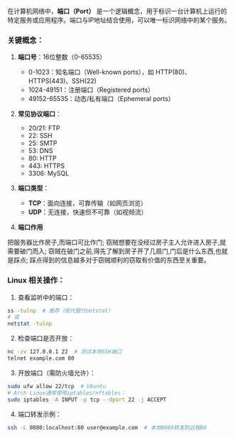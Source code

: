在计算机网络中，**端口（Port）** 是一个逻辑概念，用于标识一台计算机上运行的特定服务或应用程序。端口与IP地址结合使用，可以唯一标识网络中的某个服务。

### 关键概念：
1. **端口号**：16位整数（0-65535）
   - 0-1023：知名端口（Well-known ports），如 HTTP(80)、HTTPS(443)、SSH(22)
   - 1024-49151：注册端口（Registered ports）
   - 49152-65535：动态/私有端口（Ephemeral ports）

2. **常见协议端口**：
   - 20/21: FTP
   - 22: SSH
   - 25: SMTP
   - 53: DNS
   - 80: HTTP
   - 443: HTTPS
   - 3306: MySQL

3. **端口类型**：
   - **TCP**：面向连接，可靠传输（如网页浏览）
   - **UDP**：无连接，快速但不可靠（如视频流）

4. **端口作用**

把服务器比作房子,而端口可比作门;
窃贼想要在没经过房子主人允许进入房子,就需要破门而入;
窃贼在破门之前,得先了解到房子开了几扇门,门后是什么东西,也就是踩点;
踩点得到的信息越多对于窃贼顺利的窃取有价值的东西至关重要。

### Linux 相关操作：
1. 查看监听中的端口：
```bash
ss -tulnp  # 推荐（现代替代netstat）
# 或
netstat -tulnp
```

2. 检查端口是否开放：
```bash
nc -zv 127.0.0.1 22  # 测试本地SSH端口
telnet example.com 80
```

3. 开放端口（需防火墙允许）：
```bash
sudo ufw allow 22/tcp  # Ubuntu
# Arch Linux通常使用iptables/nftables：
sudo iptables -A INPUT -p tcp --dport 22 -j ACCEPT
```

4. 端口转发示例：
```bash
ssh -L 8080:localhost:80 user@example.com  # 本地8080转发到远程80
```

